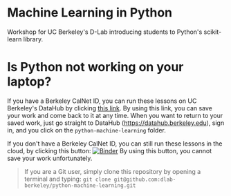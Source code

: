 # Machine Learning in Python

Workshop for UC Berkeley's D-Lab introducing students to Python's scikit-learn library.

# Is Python not working on your laptop? 

If you have a Berkeley CalNet ID, you can run these lessons on UC Berkeley's DataHub by clicking [this link](https://datahub.berkeley.edu/hub/user-redirect/git-pull?repo=https%3A%2F%2Fgithub.com%2Fdlab-berkeley%2Fpython-machine-learning&urlpath=tree%2Fpython-machine-learning%2F). By using this link, you can save your work and come back to it at any time. When you want to return to your saved work, just go straight to DataHub (https://datahub.berkeley.edu), sign in, and you click on the `python-machine-learning` folder.

If you don't have a Berkeley CalNet ID, you can still run these lessons in the cloud, by clicking this button:
[![Binder](http://mybinder.org/badge.svg)](https://mybinder.org/v2/gh/dlab-berkeley/python-machine-learning/master)
By using this button, you cannot save your work unfortunately. 

> If you are a Git user, simply clone this repository by opening a terminal and typing: `git clone git@github.com:dlab-berkeley/python-machine-learning.git`
